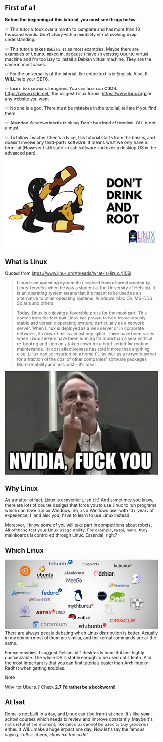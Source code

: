 ## First of all
**Before the beginning of this tutorial, you must see things below.**

☞ This tutorial took over a month to complete and has more than 10 thousand words. Don't study with a mentality of not seeking deep understanding.

☞ This tutorial takes `Debian 12` as most examples. Maybe there are examples of Ubuntu mixed in, because I have an existing Ubuntu virtual machine and I'm too lazy to install a Debian virtual machine. They are the same in most cases.

☞ For the universality of the tutorial, the entire text is in English. Also, It **WILL** help your CET6.

☞ Learn to use search engines. You can learn on CSDN: https://www.csdn.net/, the biggest Linux forum: https://www.linux.org/ or any website you want.

☞ No one is a god. There must be mistakes in the tutorial, tell me if you find them.

☞ Abandon Windows inertia thinking. Don't be afraid of terminal, GUI is not a must. 

☞ To follow Teacher Chen's advice, this tutorial starts from the basics, and doesn't involve any third-party software. It means what we only have is terminal (However I still state an ssh software and even a desktop OS in the advanced part).

![](/assets/Linux/Hello%20Linux!/1.png)

## What is Linux
Quoted from https://www.linux.org/threads/what-is-linux.4106/
>Linux is an operating system that evolved from a kernel created by *Linus Torvalds* when he was a student at the University of Helsinki. It is an operating system means that it's meant to be used as an alternative to other operating systems, Windows, Mac OS, MS-DOS, Solaris and others.
>
>Today, Linux is enjoying a favorable press for the most part. This comes from the fact that Linux has proven to be a tremendously stable and versatile operating system, particularly as a network server. When Linux is deployed as a web server or in corporate networks, its down-time is almost negligible. There have been cases when Linux servers have been running for more than a year without re-booting and then only taken down for a brief period for routine maintenance. Its cost effectiveness has sold it more than anything else. Linux can be installed on a home PC as well as a network server for a fraction of the cost of other companies' software packages. More reliability and less cost - it's ideal.

![](/assets/Linux/Hello%20Linux!/2.png)

## Why Linux
As a matter of fact, Linux is convenient, isn't it? And sometimes you know, there are lots of course designs that force you to use Linux to run programs which can have run on Windows. So, as a Windows user with 10+ years of experience, I (and also you) have to learn to use Linux instead.

Moreover, I know some of you will take part in competitions about robots, All of these test your Linux usage ability. For example, raspi, nano, they mainboards is controlled through Linux. Essential, right?

## Which Linux
![](/assets/Linux/Hello%20Linux!/3.png)
There are always people debating which Linux distribution is better. Actually in my opinion most of them are similar, and the kernal commands are all the same.

For we newbies, I suggest Debian. `KDE` desktop is beautiful and highly customizable. The whole OS is stable enough to be used until death. And the most important is that you can find tutorials easier than Archlinux or Redhat when getting troubles.
>[!NOTE]
>Why not Ubuntu? Check **2.7 I'd rather be a bookworm**!

## At last
Rome is not built in a day, and Linux can't be learnt at once. It's like your school courses which needs to review and improve constantly. Maybe it's not useful at the moment, like calculus cannot be used to buy groceries either. It WILL make a huge impact one day. Now let's say the famous saying. *Talk is cheap, show me the code!*
